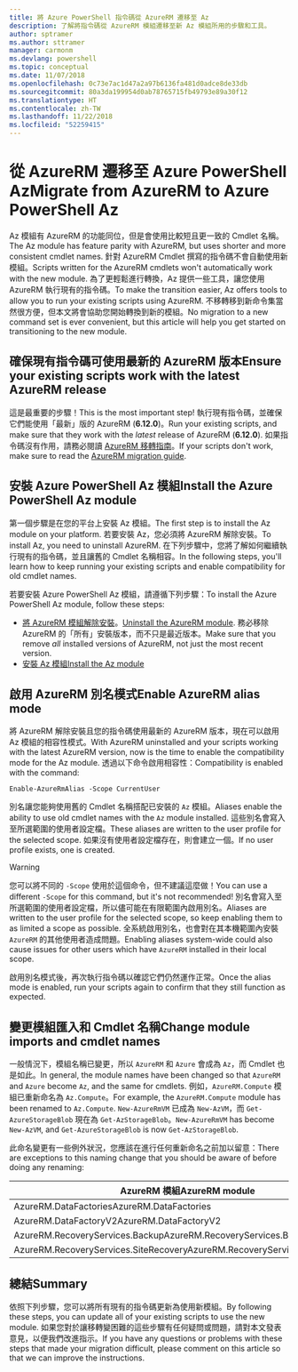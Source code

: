 ```yaml
---
title: 將 Azure PowerShell 指令碼從 AzureRM 遷移至 Az
description: 了解將指令碼從 AzureRM 模組遷移至新 Az 模組所用的步驟和工具。
author: sptramer
ms.author: sttramer
manager: carmonm
ms.devlang: powershell
ms.topic: conceptual
ms.date: 11/07/2018
ms.openlocfilehash: 0c73e7ac1d47a2a97b6136fa481d0adce8de33db
ms.sourcegitcommit: 80a3da199954d0ab78765715fb49793e89a30f12
ms.translationtype: HT
ms.contentlocale: zh-TW
ms.lasthandoff: 11/22/2018
ms.locfileid: "52259415"
---
```

# <a name="migrate-from-azurerm-to-azure-powershell-az"></a><span data-ttu-id="0990f-103">從 AzureRM 遷移至 Azure PowerShell Az</span><span class="sxs-lookup"><span data-stu-id="0990f-103">Migrate from AzureRM to Azure PowerShell Az</span></span>

<span data-ttu-id="0990f-104">Az 模組有 AzureRM 的功能同位，但是會使用比較短且更一致的 Cmdlet 名稱。</span><span class="sxs-lookup"><span data-stu-id="0990f-104">The Az module has feature parity with AzureRM, but uses shorter and more consistent cmdlet names.</span></span>
<span data-ttu-id="0990f-105">針對 AzureRM Cmdlet 撰寫的指令碼不會自動使用新模組。</span><span class="sxs-lookup"><span data-stu-id="0990f-105">Scripts written for the AzureRM cmdlets won't automatically work with the new module.</span></span> <span data-ttu-id="0990f-106">為了更輕鬆進行轉換，Az 提供一些工具，讓您使用 AzureRM 執行現有的指令碼。</span><span class="sxs-lookup"><span data-stu-id="0990f-106">To make the transition easier, Az offers tools to allow you to run your existing scripts using AzureRM.</span></span> <span data-ttu-id="0990f-107">不移轉移到新命令集當然很方便，但本文將會協助您開始轉換到新的模組。</span><span class="sxs-lookup"><span data-stu-id="0990f-107">No migration to a new command set is ever convenient, but this article will help you get started on transitioning to the new module.</span></span>

## <a name="ensure-your-existing-scripts-work-with-the-latest-azurerm-release"></a><span data-ttu-id="0990f-108">確保現有指令碼可使用最新的 AzureRM 版本</span><span class="sxs-lookup"><span data-stu-id="0990f-108">Ensure your existing scripts work with the latest AzureRM release</span></span>

<span data-ttu-id="0990f-109">這是最重要的步驟！</span><span class="sxs-lookup"><span data-stu-id="0990f-109">This is the most important step!</span></span> <span data-ttu-id="0990f-110">執行現有指令碼，並確保它們能使用「最新」版的 AzureRM (__6.12.0__)。</span><span class="sxs-lookup"><span data-stu-id="0990f-110">Run your existing scripts, and make sure that they work with the _latest_ release of AzureRM (__6.12.0__).</span></span> <span data-ttu-id="0990f-111">如果指令碼沒有作用，請務必閱讀 [AzureRM 移轉指南](migration-guide.6.0.0.md)。</span><span class="sxs-lookup"><span data-stu-id="0990f-111">If your scripts don't work, make sure to read the [AzureRM migration guide](migration-guide.6.0.0.md).</span></span>

## <a name="install-the-azure-powershell-az-module"></a><span data-ttu-id="0990f-112">安裝 Azure PowerShell Az 模組</span><span class="sxs-lookup"><span data-stu-id="0990f-112">Install the Azure PowerShell Az module</span></span>

<span data-ttu-id="0990f-113">第一個步驟是在您的平台上安裝 Az 模組。</span><span class="sxs-lookup"><span data-stu-id="0990f-113">The first step is to install the Az module on your platform.</span></span> <span data-ttu-id="0990f-114">若要安裝 Az，您必須將 AzureRM 解除安裝。</span><span class="sxs-lookup"><span data-stu-id="0990f-114">To install Az, you need to uninstall AzureRM.</span></span>
<span data-ttu-id="0990f-115">在下列步驟中，您將了解如何繼續執行現有的指令碼，並且讓舊的 Cmdlet 名稱相容。</span><span class="sxs-lookup"><span data-stu-id="0990f-115">In the following steps, you'll learn how to keep running your existing scripts and enable compatibility for old cmdlet names.</span></span>

<span data-ttu-id="0990f-116">若要安裝 Azure PowerShell Az 模組，請遵循下列步驟：</span><span class="sxs-lookup"><span data-stu-id="0990f-116">To install the Azure PowerShell Az module, follow these steps:</span></span>

* <span data-ttu-id="0990f-117">[將 AzureRM 模組解除安裝](uninstall-azurerm-ps.md)。</span><span class="sxs-lookup"><span data-stu-id="0990f-117">[Uninstall the AzureRM module](uninstall-azurerm-ps.md).</span></span> <span data-ttu-id="0990f-118">務必移除 AzureRM 的「所有」安裝版本，而不只是最近版本。</span><span class="sxs-lookup"><span data-stu-id="0990f-118">Make sure that you remove _all_ installed versions of AzureRM, not just the most recent version.</span></span>
* [<span data-ttu-id="0990f-119">安裝 Az 模組</span><span class="sxs-lookup"><span data-stu-id="0990f-119">Install the Az module</span></span>](install-az-ps.md)

## <a name="a-namealiasesenable-azurerm-alias-mode"></a><span data-ttu-id="0990f-120"><a name="aliases"/>啟用 AzureRM 別名模式</span><span class="sxs-lookup"><span data-stu-id="0990f-120"><a name="aliases"/>Enable AzureRM alias mode</span></span>

<span data-ttu-id="0990f-121">將 AzureRM 解除安裝且您的指令碼使用最新的 AzureRM 版本，現在可以啟用 Az 模組的相容性模式。</span><span class="sxs-lookup"><span data-stu-id="0990f-121">With AzureRM uninstalled and your scripts working with the latest AzureRM version, now is the time to enable the compatibility mode for the Az module.</span></span> <span data-ttu-id="0990f-122">透過以下命令啟用相容性：</span><span class="sxs-lookup"><span data-stu-id="0990f-122">Compatibility is enabled with the command:</span></span>

```powershell-interactive
Enable-AzureRmAlias -Scope CurrentUser
```

<span data-ttu-id="0990f-123">別名讓您能夠使用舊的 Cmdlet 名稱搭配已安裝的 `Az` 模組。</span><span class="sxs-lookup"><span data-stu-id="0990f-123">Aliases enable the ability to use old cmdlet names with the `Az` module installed.</span></span> <span data-ttu-id="0990f-124">這些別名會寫入至所選範圍的使用者設定檔。</span><span class="sxs-lookup"><span data-stu-id="0990f-124">These aliases are written to the user profile for the selected scope.</span></span> <span data-ttu-id="0990f-125">如果沒有使用者設定檔存在，則會建立一個。</span><span class="sxs-lookup"><span data-stu-id="0990f-125">If no user profile exists, one is created.</span></span>

> [!WARNING]
>
> <span data-ttu-id="0990f-126">您可以將不同的 `-Scope` 使用於這個命令，但不建議這麼做！</span><span class="sxs-lookup"><span data-stu-id="0990f-126">You can use a different `-Scope` for this command, but it's not recommended!</span></span> <span data-ttu-id="0990f-127">別名會寫入至所選範圍的使用者設定檔，所以儘可能在有限範圍內啟用別名。</span><span class="sxs-lookup"><span data-stu-id="0990f-127">Aliases are written to the user profile for the selected scope, so keep enabling them to as limited a scope as possible.</span></span> <span data-ttu-id="0990f-128">全系統啟用別名，也會對在其本機範圍內安裝 `AzureRM` 的其他使用者造成問題。</span><span class="sxs-lookup"><span data-stu-id="0990f-128">Enabling aliases system-wide could also cause issues for other users which have `AzureRM` installed in their local scope.</span></span>

<span data-ttu-id="0990f-129">啟用別名模式後，再次執行指令碼以確認它們仍然運作正常。</span><span class="sxs-lookup"><span data-stu-id="0990f-129">Once the alias mode is enabled, run your scripts again to confirm that they still function as expected.</span></span> 

## <a name="change-module-imports-and-cmdlet-names"></a><span data-ttu-id="0990f-130">變更模組匯入和 Cmdlet 名稱</span><span class="sxs-lookup"><span data-stu-id="0990f-130">Change module imports and cmdlet names</span></span>

<span data-ttu-id="0990f-131">一般情況下，模組名稱已變更，所以 `AzureRM` 和 `Azure` 會成為 `Az`，而 Cmdlet 也是如此。</span><span class="sxs-lookup"><span data-stu-id="0990f-131">In general, the module names have been changed so that `AzureRM` and `Azure` become `Az`, and the same for cmdlets.</span></span>
<span data-ttu-id="0990f-132">例如，`AzureRM.Compute` 模組已重新命名為 `Az.Compute`。</span><span class="sxs-lookup"><span data-stu-id="0990f-132">For example, the `AzureRM.Compute` module has been renamed to `Az.Compute`.</span></span> <span data-ttu-id="0990f-133">`New-AzureRmVM` 已成為 `New-AzVM`，而 `Get-AzureStorageBlob` 現在為 `Get-AzStorageBlob`。</span><span class="sxs-lookup"><span data-stu-id="0990f-133">`New-AzureRmVM` has become `New-AzVM`, and `Get-AzureStorageBlob` is now `Get-AzStorageBlob`.</span></span>

<span data-ttu-id="0990f-134">此命名變更有一些例外狀況，您應該在進行任何重新命名之前加以留意：</span><span class="sxs-lookup"><span data-stu-id="0990f-134">There are exceptions to this naming change that you should be aware of before doing any renaming:</span></span>

| <span data-ttu-id="0990f-135">AzureRM 模組</span><span class="sxs-lookup"><span data-stu-id="0990f-135">AzureRM module</span></span> | <span data-ttu-id="0990f-136">Az 模組</span><span class="sxs-lookup"><span data-stu-id="0990f-136">Az module</span></span> |
|----------------|-----------|
| <span data-ttu-id="0990f-137">AzureRM.DataFactories</span><span class="sxs-lookup"><span data-stu-id="0990f-137">AzureRM.DataFactories</span></span> | <span data-ttu-id="0990f-138">Az.DataFactory</span><span class="sxs-lookup"><span data-stu-id="0990f-138">Az.DataFactory</span></span> |
| <span data-ttu-id="0990f-139">AzureRM.DataFactoryV2</span><span class="sxs-lookup"><span data-stu-id="0990f-139">AzureRM.DataFactoryV2</span></span> | <span data-ttu-id="0990f-140">Az.DataFactory</span><span class="sxs-lookup"><span data-stu-id="0990f-140">Az.DataFactory</span></span> |
| <span data-ttu-id="0990f-141">AzureRM.RecoveryServices.Backup</span><span class="sxs-lookup"><span data-stu-id="0990f-141">AzureRM.RecoveryServices.Backup</span></span> | <span data-ttu-id="0990f-142">Az.RecoveryServices</span><span class="sxs-lookup"><span data-stu-id="0990f-142">Az.RecoveryServices</span></span> |
| <span data-ttu-id="0990f-143">AzureRM.RecoveryServices.SiteRecovery</span><span class="sxs-lookup"><span data-stu-id="0990f-143">AzureRM.RecoveryServices.SiteRecovery</span></span> | <span data-ttu-id="0990f-144">Az.RecoveryServices</span><span class="sxs-lookup"><span data-stu-id="0990f-144">Az.RecoveryServices</span></span> |

## <a name="summary"></a><span data-ttu-id="0990f-145">總結</span><span class="sxs-lookup"><span data-stu-id="0990f-145">Summary</span></span>

<span data-ttu-id="0990f-146">依照下列步驟，您可以將所有現有的指令碼更新為使用新模組。</span><span class="sxs-lookup"><span data-stu-id="0990f-146">By following these steps, you can update all of your existing scripts to use the new module.</span></span> <span data-ttu-id="0990f-147">如果您對於讓移轉變困難的這些步驟有任何疑問或問題，請對本文發表意見，以便我們改進指示。</span><span class="sxs-lookup"><span data-stu-id="0990f-147">If you have any questions or problems with these steps that made your migration difficult, please comment on this article so that we can improve the instructions.</span></span>